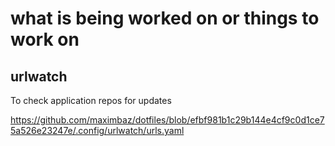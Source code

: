# what is being worked on or things to work on

## urlwatch

To check application repos for updates

https://github.com/maximbaz/dotfiles/blob/efbf981b1c29b144e4cf9c0d1ce75a526e23247e/.config/urlwatch/urls.yaml




